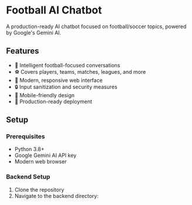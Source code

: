 # Football AI Chatbot

A production-ready AI chatbot focused on football/soccer topics, powered by Google's Gemini AI.

## Features

- 🤖 Intelligent football-focused conversations
- ⚽ Covers players, teams, matches, leagues, and more
- 🎨 Modern, responsive web interface
- 🔒 Input sanitization and security measures
- 📱 Mobile-friendly design
- 🚀 Production-ready deployment

## Setup

### Prerequisites

- Python 3.8+
- Google Gemini AI API key
- Modern web browser

### Backend Setup

1. Clone the repository
2. Navigate to the backend directory:
